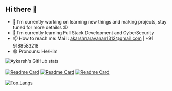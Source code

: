 ## Hi there 👋


- 🔭 I’m currently working on learning new things and making projects, stay tuned for more detailss :D
- 🌱 I’m currently learning Full Stack Development and CyberSecurity
- 📫 How to reach me: Mail : akarshnarayanan1312@gmail.com | +91 9188583218
- 😄 Pronouns: He/Him



![Aykarsh's GitHub stats](https://github-readme-stats.vercel.app/api?username=aykarsh&show_icons=true&theme=tokyonight)
<br><br>
[![Readme Card](https://github-readme-stats.vercel.app/api/pin/?username=aykarsh&repo=TrueTicket)](https://github.com/aykarsh/TrueTicket)
[![Readme Card](https://github-readme-stats.vercel.app/api/pin/?username=aykarsh&repo=Audio-Conversation-Summarizer)](https://github.com/aykarsh/Audio-Conversation-Summarizer)
[![Readme Card](https://github-readme-stats.vercel.app/api/pin/?username=aykarsh&repo=CertiFi)](https://github.com/aykarsh/CertiFi)
<br><br>
[![Top Langs](https://github-readme-stats.vercel.app/api/top-langs/?username=aykarsh)](https://github.com/aykarsh/aykarsh)
